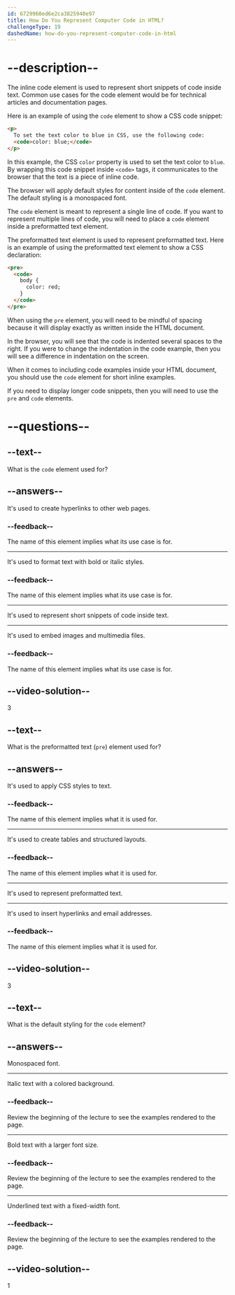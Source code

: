 ```yaml
---
id: 6729960ed6e2ca3825940e97
title: How Do You Represent Computer Code in HTML?
challengeType: 19
dashedName: how-do-you-represent-computer-code-in-html
---
```


# --description--

The inline code element is used to represent short snippets of code inside text. Common use cases for the code element would be for technical articles and documentation pages.

Here is an example of using the `code` element to show a CSS code snippet:

```html
<p>
  To set the text color to blue in CSS, use the following code:
  <code>color: blue;</code>
</p>
```

In this example, the CSS `color` property is used to set the text color to `blue`. By wrapping this code snippet inside `<code>` tags, it communicates to the browser that the text is a piece of inline code.

The browser will apply default styles for content inside of the `code` element. The default styling is a monospaced font.

The `code` element is meant to represent a single line of code. If you want to represent multiple lines of code, you will need to place a `code` element inside a preformatted text element.

The preformatted text element is used to represent preformatted text. Here is an example of using the preformatted text element to show a CSS declaration:

```html
<pre>
  <code>
    body {
      color: red;
    }
  </code>
</pre>
```

When using the `pre` element, you will need to be mindful of spacing because it will display exactly as written inside the HTML document.

In the browser, you will see that the code is indented several spaces to the right. If you were to change the indentation in the code example, then you will see a difference in indentation on the screen.

When it comes to including code examples inside your HTML document, you should use the `code` element for short inline examples. 

If you need to display longer code snippets, then you will need to use the `pre` and `code` elements.

# --questions--

## --text--

What is the `code` element used for?

## --answers--

It's used to create hyperlinks to other web pages.

### --feedback--

The name of this element implies what its use case is for.

---

It's used to format text with bold or italic styles.

### --feedback--

The name of this element implies what its use case is for.

---

It's used to represent short snippets of code inside text.

---

It's used to embed images and multimedia files.

### --feedback--

The name of this element implies what its use case is for.

## --video-solution--

3

## --text--

What is the preformatted text (`pre`) element used for?

## --answers--

It's used to apply CSS styles to text.

### --feedback--

The name of this element implies what it is used for.

---

It's used to create tables and structured layouts.

### --feedback--

The name of this element implies what it is used for.

---

It's used to represent preformatted text.

---

It's used to insert hyperlinks and email addresses.

### --feedback--

The name of this element implies what it is used for.

## --video-solution--

3

## --text--

What is the default styling for the `code` element?

## --answers--

Monospaced font.

---

Italic text with a colored background.

### --feedback--

Review the beginning of the lecture to see the examples rendered to the page.

---

Bold text with a larger font size.

### --feedback--

Review the beginning of the lecture to see the examples rendered to the page.

---

Underlined text with a fixed-width font.

### --feedback--

Review the beginning of the lecture to see the examples rendered to the page.

## --video-solution--

1
